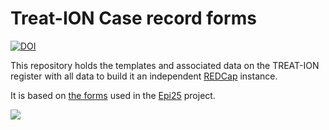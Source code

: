 # Treat-ION Case record forms 

[![DOI](https://zenodo.org/badge/453144072.svg)](https://zenodo.org/badge/latestdoi/453144072)

This repository holds the templates and associated data on the TREAT-ION register with all data to build it an independent [REDCap](https://www.project-redcap.org/) instance.

It is based on [the forms](https://github.com/Epi25/epi25-edc) used in the [Epi25](http://epi-25.org/) project. 

![](https://www.research4rare.de/wp-content/uploads/2019/05/Treat-ION-Logo_Verbundseite-220x37.png)
